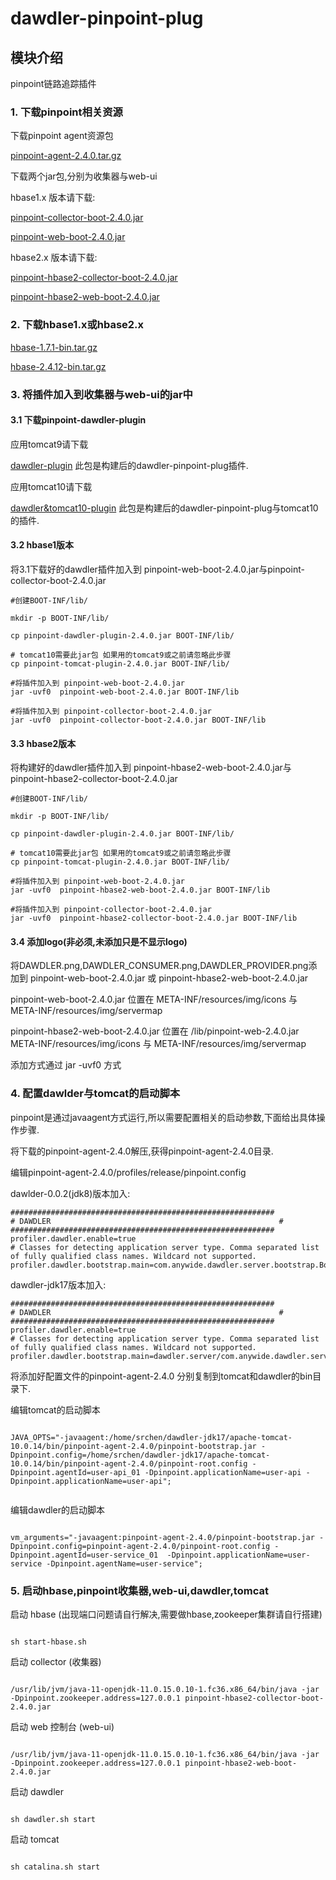 # dawdler-pinpoint-plug

## 模块介绍

pinpoint链路追踪插件

### 1. 下载pinpoint相关资源

下载pinpoint agent资源包

[pinpoint-agent-2.4.0.tar.gz](https://github.com/pinpoint-apm/pinpoint/releases/download/v2.4.0/pinpoint-agent-2.4.0.tar.gz)

下载两个jar包,分别为收集器与web-ui

hbase1.x 版本请下载:

[pinpoint-collector-boot-2.4.0.jar](https://github.com/pinpoint-apm/pinpoint/releases/download/v2.4.0/pinpoint-collector-boot-2.4.0.jar)

[pinpoint-web-boot-2.4.0.jar](https://github.com/pinpoint-apm/pinpoint/releases/download/v2.4.0/pinpoint-web-boot-2.4.0.jar)

hbase2.x 版本请下载:

[pinpoint-hbase2-collector-boot-2.4.0.jar](https://github.com/pinpoint-apm/pinpoint/releases/download/v2.4.0/pinpoint-hbase2-collector-boot-2.4.0.jar)

[pinpoint-hbase2-web-boot-2.4.0.jar](https://github.com/pinpoint-apm/pinpoint/releases/download/v2.4.0/pinpoint-hbase2-web-boot-2.4.0.jar)

### 2. 下载hbase1.x或hbase2.x

[hbase-1.7.1-bin.tar.gz](https://www.apache.org/dyn/closer.lua/hbase/1.7.1/hbase-1.7.1-bin.tar.gz)

[hbase-2.4.12-bin.tar.gz](https://www.apache.org/dyn/closer.lua/hbase/2.4.12/hbase-2.4.12-bin.tar.gz)

### 3. 将插件加入到收集器与web-ui的jar中

#### 3.1 下载pinpoint-dawdler-plugin

应用tomcat9请下载

[dawdler-plugin](https://github.com/srchen1987/pinpoint-plugins/archive/refs/tags/dawdler-plugin.zip)  此包是构建后的dawdler-pinpoint-plug插件.

应用tomcat10请下载

[dawdler&tomcat10-plugin](https://github.com/srchen1987/pinpoint-plugins/releases/tag/dawdler%26tomcat10-plugin) 此包是构建后的dawdler-pinpoint-plug与tomcat10的插件.

#### 3.2 hbase1版本

将3.1下载好的dawdler插件加入到 pinpoint-web-boot-2.4.0.jar与pinpoint-collector-boot-2.4.0.jar

```shell
#创建BOOT-INF/lib/ 

mkdir -p BOOT-INF/lib/ 

cp pinpoint-dawdler-plugin-2.4.0.jar BOOT-INF/lib/

# tomcat10需要此jar包 如果用的tomcat9或之前请忽略此步骤
cp pinpoint-tomcat-plugin-2.4.0.jar BOOT-INF/lib/

#将插件加入到 pinpoint-web-boot-2.4.0.jar
jar -uvf0  pinpoint-web-boot-2.4.0.jar BOOT-INF/lib

#将插件加入到 pinpoint-collector-boot-2.4.0.jar
jar -uvf0  pinpoint-collector-boot-2.4.0.jar BOOT-INF/lib

```

#### 3.3 hbase2版本

将构建好的dawdler插件加入到 pinpoint-hbase2-web-boot-2.4.0.jar与pinpoint-hbase2-collector-boot-2.4.0.jar

```shell
#创建BOOT-INF/lib/ 

mkdir -p BOOT-INF/lib/ 

cp pinpoint-dawdler-plugin-2.4.0.jar BOOT-INF/lib/

# tomcat10需要此jar包 如果用的tomcat9或之前请忽略此步骤
cp pinpoint-tomcat-plugin-2.4.0.jar BOOT-INF/lib/

#将插件加入到 pinpoint-web-boot-2.4.0.jar
jar -uvf0  pinpoint-hbase2-web-boot-2.4.0.jar BOOT-INF/lib

#将插件加入到 pinpoint-collector-boot-2.4.0.jar
jar -uvf0  pinpoint-hbase2-collector-boot-2.4.0.jar BOOT-INF/lib

```

#### 3.4 添加logo(非必须,未添加只是不显示logo)

将DAWDLER.png,DAWDLER_CONSUMER.png,DAWDLER_PROVIDER.png添加到 pinpoint-web-boot-2.4.0.jar 或 pinpoint-hbase2-web-boot-2.4.0.jar

pinpoint-web-boot-2.4.0.jar 位置在 META-INF/resources/img/icons 与 META-INF/resources/img/servermap

pinpoint-hbase2-web-boot-2.4.0.jar 位置在 /lib/pinpoint-web-2.4.0.jar META-INF/resources/img/icons 与 META-INF/resources/img/servermap

添加方式通过 jar -uvf0 方式

### 4. 配置dawlder与tomcat的启动脚本

pinpoint是通过javaagent方式运行,所以需要配置相关的启动参数,下面给出具体操作步骤.

将下载的pinpoint-agent-2.4.0解压,获得pinpoint-agent-2.4.0目录.

编辑pinpoint-agent-2.4.0/profiles/release/pinpoint.config

dawlder-0.0.2(jdk8)版本加入:

```config
###########################################################
# DAWDLER                                                   #
###########################################################
profiler.dawdler.enable=true
# Classes for detecting application server type. Comma separated list of fully qualified class names. Wildcard not supported.
profiler.dawdler.bootstrap.main=com.anywide.dawdler.server.bootstrap.Bootstrap

```

dawdler-jdk17版本加入:

```config
###########################################################
# DAWDLER                                                   #
###########################################################
profiler.dawdler.enable=true
# Classes for detecting application server type. Comma separated list of fully qualified class names. Wildcard not supported.
profiler.dawdler.bootstrap.main=dawdler.server/com.anywide.dawdler.server.bootstrap.Bootstrap

```

将添加好配置文件的pinpoint-agent-2.4.0 分别复制到tomcat和dawdler的bin目录下.

编辑tomcat的启动脚本

```shell

JAVA_OPTS="-javaagent:/home/srchen/dawdler-jdk17/apache-tomcat-10.0.14/bin/pinpoint-agent-2.4.0/pinpoint-bootstrap.jar -Dpinpoint.config=/home/srchen/dawdler-jdk17/apache-tomcat-10.0.14/bin/pinpoint-agent-2.4.0/pinpoint-root.config -Dpinpoint.agentId=user-api_01 -Dpinpoint.applicationName=user-api -Dpinpoint.applicationName=user-api";


```

编辑dawdler的启动脚本

```shell

vm_arguments="-javaagent:pinpoint-agent-2.4.0/pinpoint-bootstrap.jar -Dpinpoint.config=pinpoint-agent-2.4.0/pinpoint-root.config -Dpinpoint.agentId=user-service_01  -Dpinpoint.applicationName=user-service -Dpinpoint.agentName=user-service";

```

### 5. 启动hbase,pinpoint收集器,web-ui,dawdler,tomcat

启动 hbase (出现端口问题请自行解决,需要做hbase,zookeeper集群请自行搭建)

```shell

sh start-hbase.sh

```

启动 collector  (收集器)

```shell

/usr/lib/jvm/java-11-openjdk-11.0.15.0.10-1.fc36.x86_64/bin/java -jar -Dpinpoint.zookeeper.address=127.0.0.1 pinpoint-hbase2-collector-boot-2.4.0.jar

```

启动 web 控制台 (web-ui)

```shell

/usr/lib/jvm/java-11-openjdk-11.0.15.0.10-1.fc36.x86_64/bin/java -jar -Dpinpoint.zookeeper.address=127.0.0.1 pinpoint-hbase2-web-boot-2.4.0.jar

```

启动 dawdler

```shell

sh dawdler.sh start

```

启动 tomcat

```shell

sh catalina.sh start

```
